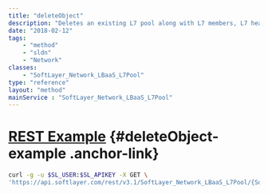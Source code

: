 ```yaml
---
title: "deleteObject"
description: "Deletes an existing L7 pool along with L7 members, L7 health monitor, and L7 session affinity. "
date: "2018-02-12"
tags:
    - "method"
    - "sldn"
    - "Network"
classes:
    - "SoftLayer_Network_LBaaS_L7Pool"
type: "reference"
layout: "method"
mainService : "SoftLayer_Network_LBaaS_L7Pool"
---
```


# [REST Example](#deleteObject-example) <a href="/article/rest/"><i class="fas fa-question"></i></a> {#deleteObject-example .anchor-link} 
```bash
curl -g -u $SL_USER:$SL_APIKEY -X GET \
'https://api.softlayer.com/rest/v3.1/SoftLayer_Network_LBaaS_L7Pool/{SoftLayer_Network_LBaaS_L7PoolID}/deleteObject'
```
